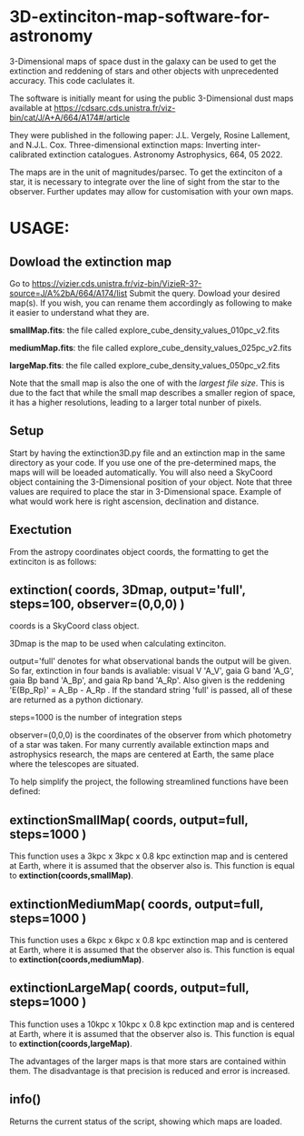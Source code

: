 # 3D-extinciton-map-software-for-astronomy
3-Dimensional maps of space dust in the galaxy can be used to get the extinction and reddening of stars and other objects with unprecedented accuracy. This code caclulates it.

The software is initially meant for using the public 3-Dimensional dust maps available at 
https://cdsarc.cds.unistra.fr/viz-bin/cat/J/A+A/664/A174#/article

They were published in the following paper:
J.L. Vergely, Rosine Lallement, and N.J.L. Cox. Three-dimensional extinction maps: Inverting inter-calibrated extinction
catalogues. Astronomy Astrophysics, 664, 05 2022.

The maps are in the unit of magnitudes/parsec. To get the extinciton of a star, it is necessary to integrate over the line of sight from the star to the observer. Further updates may allow for customisation with your own maps.

# USAGE:
## Dowload the extinction map
Go to 
https://vizier.cds.unistra.fr/viz-bin/VizieR-3?-source=J/A%2bA/664/A174/list
Submit the query.
Dowload your desired map(s). If you wish, you can rename them accordingly as following to make it easier to understand what they are.

**smallMap.fits**: the file called explore_cube_density_values_010pc_v2.fits

**mediumMap.fits**: the file called explore_cube_density_values_025pc_v2.fits

**largeMap.fits**: the file called explore_cube_density_values_050pc_v2.fits

Note that the small map is also the one of with the _largest file size_. This is due to the fact that while the small map describes a smaller region of space, it has a higher resolutions, leading to a larger total nunber of pixels.

## Setup
Start by having the extinction3D.py file and an extinction map in the same directory as your code. If you use one of the pre-determined maps, the maps will will be loeaded automatically. You will also need a SkyCoord object containing the 3-Dimensional position of your object. Note that three values are required to place the star in 3-Dimensional space. Example of what would work here is right ascension, declination and distance.

## Exectution
From the astropy coordinates object coords, the formatting to get the extinciton is as follows:
## extinction( coords, 3Dmap, output='full', steps=100, observer=(0,0,0) )
coords is a SkyCoord class object.

3Dmap is the map to be used when calculating extinciton.

output='full' denotes for what observational bands the output will be given. So far, extinction in four bands is avaliable: visual V 'A_V', gaia G band 'A_G', gaia Bp band 'A_Bp', and gaia Rp band 'A_Rp'. Also given is the reddening 'E(Bp_Rp)' = A_Bp - A_Rp . If the standard string 'full' is passed, all of these are returned as a python dictionary.

steps=1000 is the number of integration steps

observer=(0,0,0) is the coordinates of the observer from which photometry of a star was taken. For many currently available extinction maps and astrophysics research, the maps are centered at Earth, the same place where the telescopes are situated.

To help simplify the project, the following streamlined functions have been defined:
## extinctionSmallMap( coords, output=full, steps=1000 )
This function uses a 3kpc x 3kpc x 0.8 kpc extinction map and is centered at Earth, where it is assumed that the observer also is. This function is equal to **extinction(coords,smallMap)**.
## extinctionMediumMap( coords, output=full, steps=1000 )
This function uses a 6kpc x 6kpc x 0.8 kpc extinction map and is centered at Earth, where it is assumed that the observer also is. This function is equal to **extinction(coords,mediumMap)**.
## extinctionLargeMap( coords, output=full, steps=1000 )
This function uses a 10kpc x 10kpc x 0.8 kpc extinction map and is centered at Earth, where it is assumed that the observer also is. This function is equal to **extinction(coords,largeMap)**.

The advantages of the larger maps is that more stars are contained within them. The disadvantage is that precision is reduced and error is increased.

## info()
Returns the current status of the script, showing which maps are loaded.
